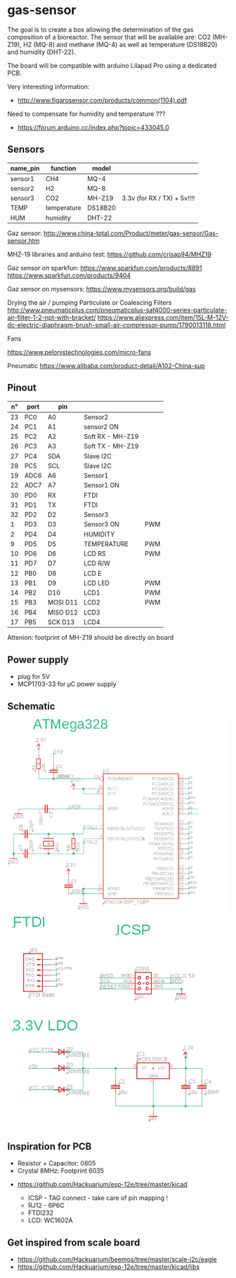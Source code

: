 # gas-sensor

The goal is to create a box allowing the determination of the gas composition of a bioreactor. The sensor that will be available are: CO2 (MH-Z19), H2 (MQ-8) and methane (MQ-4) as well as temperature (DS18B20) and humidity (DHT-22).

The board will be compatible with arduino Lilapad Pro using a dedicated PCB.

Very interesting information:

- http://www.figarosensor.com/products/common(1104).pdf

Need to compensate for humidity and temperature ???

- https://forum.arduino.cc/index.php?topic=433045.0

## Sensors

| name_pin | function    | model   |                             |
| -------- | ----------- | ------- | --------------------------- |
| sensor1  | CH4         | MQ-4    |                             |
| sensor2  | H2          | MQ-8    |                             |
| sensor3  | CO2         | MH-Z19  | 3.3v (for RX / TX) + 5v!!!! |
| TEMP     | temperature | DS18B20 |                             |
| HUM      | humidity    | DHT-22  |                             |

Gaz sensor: http://www.china-total.com/Product/meter/gas-sensor/Gas-sensor.htm

MHZ-19 libraries and arduino test: https://github.com/crisap94/MHZ19

Gaz sensor on sparkfun:
https://www.sparkfun.com/products/8891
https://www.sparkfun.com/products/9404

Gaz sensor on mysensors: https://www.mysensors.org/build/gas

Drying the air / pumping
Particulate or Coalescing Filters
http://www.pneumaticplus.com/pneumaticplus-saf4000-series-particulate-air-filter-1-2-npt-with-bracket/
https://www.aliexpress.com/item/15L-M-12V-dc-electric-diaphragm-brush-small-air-compressor-pump/1790013118.html

Fans

https://www.pelonistechnologies.com/micro-fans

Pneumatic
https://www.alibaba.com/product-detail/A102-China-sup

## Pinout

| n° | port | pin      |                       |     |
| -- | ---- | -------- | --------------------- | --- |
| 23 | PC0  | A0       | Sensor2               |     |
| 24 | PC1  | A1       | sensor2 ON            |     |
| 25 | PC2  | A2       | Soft RX - MH-Z19      |     |
| 26 | PC3  | A3       | Soft TX - MH-Z19      |     |
| 27 | PC4  | SDA      | Slave I2C             |     |
| 28 | PC5  | SCL      | Slave I2C             |     |
| 19 | ADC6 | A6       | Sensor1               |     |
| 22 | ADC7 | A7       | Sensor1 ON            |     |
| 30 | PD0  | RX       | FTDI                  |     |
| 31 | PD1  | TX       | FTDI                  |     |
| 32 | PD2  | D2       | Sensor3               |     |
| 1  | PD3  | D3       | Sensor3 ON            | PWM |
| 2  | PD4  | D4       | HUMIDITY              |     |
| 9  | PD5  | D5       | TEMPERATURE           | PWM |
| 10 | PD6  | D6       | LCD RS                | PWM |
| 11 | PD7  | D7       | LCD R/W               |     |
| 12 | PB0  | D8       | LCD E                 |     |
| 13 | PB1  | D9       | LCD LED               | PWM |
| 14 | PB2  | D10      | LCD1                  | PWM |
| 15 | PB3  | MOSI D11 | LCD2                  | PWM |
| 16 | PB4  | MISO D12 | LCD3                  |     |
| 17 | PB5  | SCK D13  | LCD4                  |     |

Attenion: footprint of MH-Z19 should be directly on board

## Power supply

- plug for 5V
- MCP1703-33 for µC power supply

## Schematic

<img src="images/atmega328.png">
<img src="images/ftdi.png">
<img src="images/icsp.png">
<img src="images/ldo.png">

## Inspiration for PCB

- Resistor + Capacitor: 0805
- Crystal 8MHz: Footprint 6035

* https://github.com/Hackuarium/esp-12e/tree/master/kicad

  - ICSP - TAG connect - take care of pin mapping !
  - RJ12 - 6P6C
  - FTDI232
  - LCD: WC1602A

## Get inspired from scale board

* https://github.com/Hackuarium/beemos/tree/master/scale-i2c/eagle 
* https://github.com/Hackuarium/esp-12e/tree/master/kicad/libs
